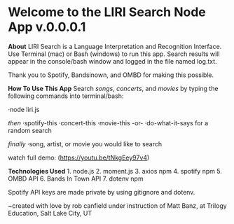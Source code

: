 # Welcome to the LIRI Search Node App v.0.0.0.1

**About**
LIRI Search is a Language Interpretation and Recognition Interface. Use Terminal (mac) or Bash (windows) to run this app. Search results will appear in the console/bash window and logged in the file named log.txt.

Thank you to Spotify, Bandsinown, and OMBD for making this possible. 

**How To Use This App**
Search *songs*, *concerts*, and *movies* 
by typing the following commands into terminal/bash:

·node liri.js 

*then*
·spotify-this
·concert-this 
·movie-this 
    -or- 
·do-what-it-says for a random search

*finally*
·song, artist, or movie you would like to search

watch full demo: (https://youtu.be/tNkgEey97v4)


**Technologies Used**
    1. node.js
    2. moment.js
    3. axios npm
    4. spotify npm
    5. OMBD API
    6. Bands In Town API
    7. dotenv npm

Spotify API keys are made private by using gitignore and dotenv. 



~created with love by rob canfield under instruction of Matt Banz, at Trilogy Education, Salt Lake City, UT
